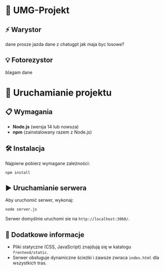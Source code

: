 # 🏫 UMG-Projekt
## ⚡ Warystor
dane prosze
jazda dane z chatugpt jak maja byc losowe?

## 💡 Fotorezystor 
blagam dane

# 🚀 Uruchamianie projektu
## 📋 Wymagania
- **Node.js** (wersja 14 lub nowsza)
- **npm** (zainstalowany razem z Node.js)

## 🛠 Instalacja
Najpierw pobierz wymagane zależności:
```console
npm install
```
## ▶️ Uruchamianie serwera
Aby uruchomić serwer, wykonaj:
```console
node server.js
```
Serwer domyślnie uruchomi sie na `http://localhost:3060/`.
## 🔧 Dodatkowe informacje
- Pliki statyczne (CSS, JavaScript) znajdują się w katalogu `frontend/static`.
- Serwer obsługuje dynamiczne ścieżki i zawsze zwraca `index.html` dla wszystkich tras.
